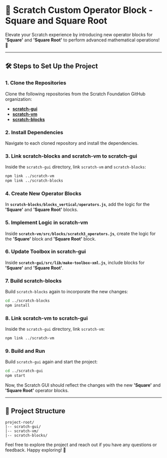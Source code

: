 # 🎨 Scratch Custom Operator Block - Square and Square Root

Elevate your Scratch experience by introducing new operator blocks for **'Square'** and **'Square Root'** to perform advanced mathematical operations! 🚀

---

## 🛠️ **Steps to Set Up the Project**

### 1. **Clone the Repositories**

Clone the following repositories from the Scratch Foundation GitHub organization:

- [**scratch-gui**](https://github.com/scratchfoundation/scratch-gui)
- [**scratch-vm**](https://github.com/scratchfoundation/scratch-vm)
- [**scratch-blocks**](https://github.com/scratchfoundation/scratch-blocks)

### 2. **Install Dependencies**

Navigate to each cloned repository and install the dependencies.

### 3. **Link scratch-blocks and scratch-vm to scratch-gui**

Inside the `scratch-gui` directory, link `scratch-vm` and `scratch-blocks`:

```bash
npm link ../scratch-vm
npm link ../scratch-blocks
```

### 4. **Create New Operator Blocks**

In **`scratch-blocks/blocks_vertical/operators.js`**, add the logic for the **'Square'** and **'Square Root'** blocks.

### 5. **Implement Logic in scratch-vm**

Inside **`scratch-vm/src/blocks/scratch3_operators.js`**, create the logic for the **'Square'** block and **'Square Root'** block.

### 6. **Update Toolbox in scratch-gui**

Inside **`scratch-gui/src/lib/make-toolbox-xml.js`**, include blocks for **'Square'** and **'Square Root'**.

### 7. **Build scratch-blocks**

Build `scratch-blocks` again to incorporate the new changes:

```bash
cd ../scratch-blocks
npm install
```

### 8. **Link scratch-vm to scratch-gui**

Inside the `scratch-gui` directory, link `scratch-vm`:

```bash
npm link ../scratch-vm
```

### 9. **Build and Run**

Build `scratch-gui` again and start the project:

```bash
cd ../scratch-gui
npm start
```

Now, the Scratch GUI should reflect the changes with the new **'Square'** and **'Square Root'** operator blocks.

---

## 📁 Project Structure

```
project-root/
|-- scratch-gui/
|-- scratch-vm/
|-- scratch-blocks/
```

Feel free to explore the project and reach out if you have any questions or feedback. Happy exploring! 🎉

